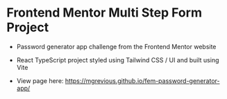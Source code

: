 # Frontend Mentor Multi Step Form Project

- Password generator app challenge from the Frontend Mentor website
- React TypeScript project styled using Tailwind CSS / UI and built using Vite

- View page here: https://mgrevious.github.io/fem-password-generator-app/
